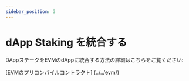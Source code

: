 ```yaml
---
sidebar_position: 3
---
```


# dApp Staking を統合する

DAppステークをEVMのdAppに統合する方法の詳細はこちらをご覧ください:

[EVMのプリコンパイルコントラクト] (../../evm/)
